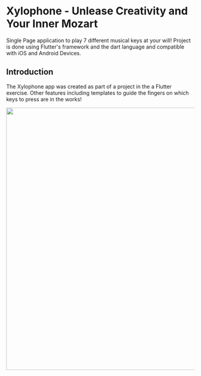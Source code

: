 # Xylophone - Unlease Creativity and Your Inner Mozart
Single Page application to play 7 different musical keys at your will! Project is done using Flutter's framework and the dart language and compatible with iOS and Android Devices.

<h2>Introduction</h2>

<p>The Xylophone app was created as part of a project in the a Flutter exercise. Other features including templates to guide the fingers on which keys to press are in the works!</p>

<img src="https://i.imgur.com/9SBQdvD.png" width="700"></a>

